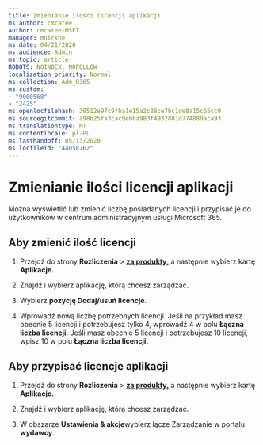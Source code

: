 ```yaml
---
title: Zmienianie ilości licencji aplikacji
ms.author: cmcatee
author: cmcatee-MSFT
manager: mnirkhe
ms.date: 04/21/2020
ms.audience: Admin
ms.topic: article
ROBOTS: NOINDEX, NOFOLLOW
localization_priority: Normal
ms.collection: Adm_O365
ms.custom:
- "9000568"
- "2425"
ms.openlocfilehash: 39512e97c9fba1e15a2c88ce7bc1de8a15c65cc0
ms.sourcegitcommit: a98b25fa3cac9ebba983f4932881d774880aca93
ms.translationtype: MT
ms.contentlocale: pl-PL
ms.lasthandoff: 05/13/2020
ms.locfileid: "44058762"
---
```

# <a name="change-app-license-quantity"></a>Zmienianie ilości licencji aplikacji

Można wyświetlić lub zmienić liczbę posiadanych licencji i przypisać je do użytkowników w centrum administracyjnym usługi Microsoft 365. 

## <a name="to-change-license-quantity"></a>Aby zmienić ilość licencji

1. Przejdź do strony **Rozliczenia**  >  **[za produkty,](https://go.microsoft.com/fwlink/p/?linkid=842054)** a następnie wybierz kartę **Aplikacje.**

2. Znajdź i wybierz aplikację, którą chcesz zarządzać.  

3. Wybierz **pozycję Dodaj/usuń licencje**.

4. Wprowadź nową liczbę potrzebnych licencji. Jeśli na przykład masz obecnie 5 licencji i potrzebujesz tylko 4, wprowadź 4 w polu **Łączna liczba licencji.** Jeśli masz obecnie 5 licencji i potrzebujesz 10 licencji, wpisz 10 w polu **Łączna liczba licencji.**

## <a name="to-assign-app-licenses"></a>Aby przypisać licencje aplikacji

1. Przejdź do strony **Rozliczenia**  >  **[za produkty,](https://go.microsoft.com/fwlink/p/?linkid=842054)** a następnie wybierz kartę **Aplikacje.**

2. Znajdź i wybierz aplikację, którą chcesz zarządzać.  

3. W obszarze **Ustawienia & akcje**wybierz łącze Zarządzanie w portalu **wydawcy**.